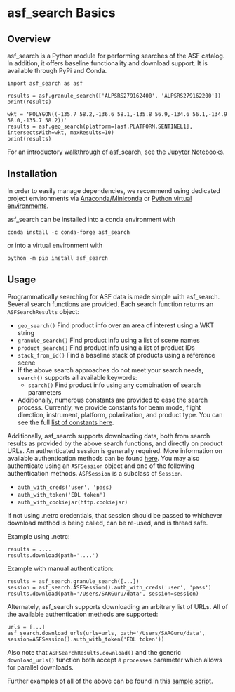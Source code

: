 # asf_search Basics

## Overview

asf_search is a Python module for performing searches of the ASF catalog. In addition, it offers baseline functionality and download support. It is available through PyPi and Conda.

	import asf_search as asf

	results = asf.granule_search(['ALPSRS279162400', 'ALPSRS279162200'])
	print(results)

	wkt = 'POLYGON((-135.7 58.2,-136.6 58.1,-135.8 56.9,-134.6 56.1,-134.9 58.0,-135.7 58.2))'
	results = asf.geo_search(platform=[asf.PLATFORM.SENTINEL1], intersectsWith=wkt, maxResults=10)
	print(results)

For an introductory walkthrough of asf_search, see the [Jupyter Notebooks](https://github.com/asfadmin/Discovery-asf_search/tree/master/examples).

## Installation
In order to easily manage dependencies, we recommend using dedicated project environments via [Anaconda/Miniconda](https://docs.conda.io/projects/conda/en/latest/user-guide/install/index.html) or [Python virtual environments](https://docs.python.org/3/tutorial/venv.html).

asf_search can be installed into a conda environment with

	conda install -c conda-forge asf_search

or into a virtual environment with

	python -m pip install asf_search

## Usage
Programmatically searching for ASF data is made simple with asf_search. Several search functions are provided. Each search function returns an ```ASFSearchResults``` object:

- ```geo_search()``` Find product info over an area of interest using a WKT string
- ```granule_search()``` Find product info using a list of scene names
- ```product_search()``` Find product info using a list of product IDs
- ```stack_from_id()``` Find a baseline stack of products using a reference scene
- If the above search approaches do not meet your search needs, ```search()``` supports all available keywords:
	- ```search()``` Find product info using any combination of search parameters
- Additionally, numerous constants are provided to ease the search process. Currently, we provide constants for beam mode, flight direction, instrument, platform, polarization, and product type. You can see the full [list of constants here](https://github.com/asfadmin/Discovery-asf_search/tree/master/asf_search/constants).

Additionally, asf_search supports downloading data, both from search results as provided by the above search functions, and directly on product URLs. An authenticated session is generally required. More information on available authentication methods can be found [here](https://requests.readthedocs.io/en/latest/user/authentication/). You may also authenticate using an ```ASFSession``` object and one of the following authentication methods. ```ASFSession``` is a subclass of ```Session```.

- ```auth_with_creds('user', 'pass)```
- ```auth_with_token('EDL token')```
- ```auth_with_cookiejar(http.cookiejar)```

If not using .netrc credentials, that session should be passed to whichever download method is being called, can be re-used, and is thread safe.

Example using .netrc:

	results = ....
	results.download(path='....')

Example with manual authentication:

	results = asf_search.granule_search([...])
	session = asf_search.ASFSession().auth_with_creds('user', 'pass')
	results.download(path='/Users/SARGuru/data', session=session)

Alternately, asf_search supports downloading an arbitrary list of URLs. All of the available authentication methods are supported:

	urls = [...]
	asf_search.download_urls(urls=urls, path='/Users/SARGuru/data', session=ASFSession().auth_with_token('EDL token'))

Also note that ```ASFSearchResults.download()``` and the generic ```download_urls()``` function both accept a ```processes``` parameter which allows for parallel downloads.

Further examples of all of the above can be found in this [sample script](https://github.com/asfadmin/Discovery-asf_search/blob/master/examples/hello_world.py).